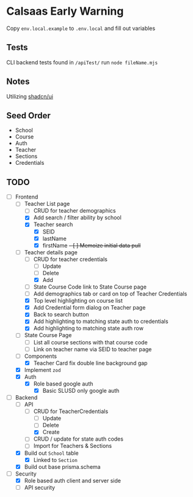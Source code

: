 # Calsaas Early Warning

Copy `env.local.example` to `.env.local` and fill out variables

## Tests

CLI backend tests found in `/apiTest/` 
run `node fileName.mjs` 

## Notes

Utilizing [shadcn/ui](https://ui.shadcn.com/docs/components)

## Seed Order

- School
- Course
- Auth
- Teacher
- Sections
- Credentials

## TODO

- [ ] Frontend
  - [ ] Teacher List page
    - [ ] CRUD for teacher demographics
    - [X] Add search / filter ability by school
    - [X] Teacher search
      - [X] SEID
      - [X] lastName
      - [X] firstName
    ~~- [ ] Memoize initial data pull~~
  - [ ] Teacher details page
    - [ ] CRUD for teacher credentials
      - [ ] Update
      - [ ] Delete
      - [X] Add
    - [ ] State Course Code link to State Course page
    - [ ] Add demographics tab or card on top of Teacher Credentials
    - [x] Top level highlighting on course list
    - [x] Add Credential form dialog on Teacher page
    - [x] Back to search button
    - [x] Add highlighting to matching state auth to credentials
    - [x] Add highlighting to matching state auth row
  - [ ] State Course Page
    - [ ] List all course sections with that course code
    - [ ] Link on teacher name via SEID to teacher page
  - [ ] Components
    - [x] Teacher Card fix double line background gap
  - [x] Implement `zod`
  - [X] Auth
    - [X] Role based google auth
      - [X] Basic SLUSD only google auth
- [ ] Backend
  - [ ] API
    - [ ] CRUD for TeacherCredentials
      - [ ] Update
      - [ ] Delete
      - [X] Create
    - [ ] CRUD / update for state auth codes
    - [ ] Import for Teachers & Sections
  - [x] Build out `School` table
    - [x] Linked to `Section` 
  - [x] Build out base prisma.schema
- [ ] Security
  - [X] Role based auth client and server side
  - [ ] API security
